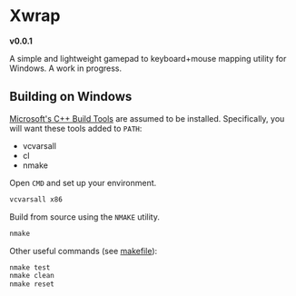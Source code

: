 # Xwrap
**v0.0.1**

A simple and lightweight gamepad to 
keyboard+mouse mapping utility for 
Windows. A work in progress.

## Building on Windows
[Microsoft's C++ Build Tools](https://visualstudio.microsoft.com/visual-cpp-build-tools/) are assumed to be installed. Specifically, you will want these tools added to `PATH`:
  - vcvarsall
  - cl
  - nmake


Open `CMD` and set up your environment.

```bat
vcvarsall x86
```

Build from source using the `NMAKE` utility.

```bat
nmake
```

Other useful commands (see [makefile](/makefile)):

```bat
nmake test
nmake clean
nmake reset
```
